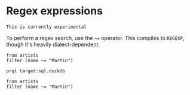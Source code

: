 # Regex expressions

```admonish note
This is currently experimental
```

To perform a regex search, use the `~=` operator. This compiles to `REGEXP`,
though it's heavily dialect-dependent.

```prql
from artists
filter (name ~= "Martin")
```

```prql
prql target:sql.duckdb

from artists
filter (name ~= "Martin")
```
